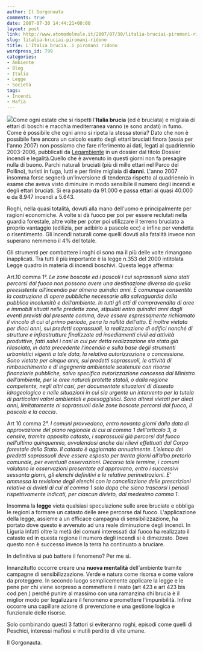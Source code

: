 ```yaml
---
author: Il Gorgonauta
comments: true
date: 2007-07-30 14:44:21+00:00
layout: post
link: http://www.atomodelmale.it/2007/07/30/litalia-bruciai-piromani-ridono/
slug: litalia-bruciai-piromani-ridono
title: L'Italia brucia..i piromani ridono
wordpress_id: 799
categories:
- Ambiente
- Blog
- Italia
- Legge
- Società
tags:
- Incendi
- Mafia
---
```


![](http://www.atomodelmale.it/wp-content/uploads/2008/10/incendio-300x201.jpg)Come ogni estate che si rispetti l'**Italia brucia** (ed è bruciata) e migliaia di ettari di boschi e macchia mediterranea vanno (e sono andati) in fumo. Come è possibile che ogni anno si ripeta la stessa storia? Dato che non è possibile fare ancora un calcolo esatto degli ettari bruciati finora (ossia per l'anno 2007) non possiamo che fare riferimento ai dati,  legati al quadriennio 2003-2006, pubblicati da [Legambiente](http://www.legambiente.eu/documenti/2007/0707Dossier_Incendi/index.php) in un dossier dal titolo Dossier incendi e legalità.Quello che è avvenuto in questi giorni non fa presagire nulla di buono. Parchi naturali bruciati (più di mille ettari nel Parco del Pollino), turisti in fuga, lutti e per finire migliaia di **danni**. L'anno 2007 insomma forse segnerà un'inversione di tendenza rispetto al quadriennio in esame che aveva visto diminuire in modo sensibile il numero degli incendi e degli ettari bruciati. Si era passato da 91.000 e passa ettari ai quasi 40.000 e da 8.947 incendi a 5.643.




Roghi, nella quasi totalità, dovuti alla mano dell'uomo e principalmente per ragioni economiche. A volte si dà fuoco per poi per essere reclutati nella guardia forestale, altre volte per poter poi utilizzare il terreno bruciato a proprio vantaggio (edilizia, per adibirlo a pascolo ecc) e infine per vendetta o risentimento. Gli incendi naturali come quelli dovuti alla fatalità invece non superano nemmeno il 4% del totale.



<!-- more -->


Gli strumenti per combattere i roghi ci sono ma il più delle volte rimangono inapplicati. Tra tutti il più importante è la legge n.353 del 2000 intitolata Legge quadro in materia di incendi boschivi. Questa legge afferma:


Art.10 comma 1°. _Le zone boscate ed i pascoli i cui soprassuoli siano stati percorsi dal fuoco non possono avere una destinazione diversa da quella preesistente all’incendio per almeno quindici anni. È comunque consentita la costruzione di opere pubbliche necessarie alla salvaguardia della pubblica incolumità e dell’ambiente. In tutti gli atti di compravendita di aree e immobili situati nelle predette zone, stipulati entro quindici anni dagli eventi previsti dal presente comma, deve essere espressamente richiamato il vincolo di cui al primo periodo, pena la nullità dell’atto. È inoltre vietata per dieci anni, sui predetti soprassuoli, la realizzazione di edifici nonché di strutture e infrastrutture finalizzate ad insediamenti civili ed attività produttive, fatti salvi i casi in cui per detta realizzazione sia stata già rilasciata, in data precedente l’incendio e sulla base degli strumenti urbanistici vigenti a tale data, la relativa autorizzazione o concessione. Sono vietate per cinque anni, sui predetti soprassuoli, le attività di rimboschimento e di ingegneria ambientale sostenute con risorse finanziarie pubbliche, salvo specifica autorizzazione concessa dal Ministro dell’ambiente, per le aree naturali protette statali, o dalla regione competente, negli altri casi, per documentate situazioni di dissesto idrogeologico e nelle situazioni in cui sia urgente un intervento per la tutela di particolari valori ambientali e paesaggistici. Sono altresì vietati per dieci anni, limitatamente ai soprassuoli delle zone boscate percorsi dal fuoco, il pascolo e la caccia_.




Art 10 comma 2°. _I comuni provvedono, entro novanta giorni dalla data di approvazione del piano regionale di cui al comma 1 dell’articolo 3, a censire, tramite apposito catasto, i soprassuoli già percorsi dal fuoco nell’ultimo quinquennio, avvalendosi anche dei rilievi effettuati dal Corpo forestale dello Stato. Il catasto è aggiornato annualmente. L’elenco dei predetti soprassuoli deve essere esposto per trenta giorni all’albo pretorio comunale, per eventuali osservazioni. Decorso tale termine, i comuni valutano le osservazioni presentate ed approvano, entro i successivi sessanta giorni, gli elenchi definitivi e le relative perimetrazioni. E’ ammessa la revisione degli elenchi con la cancellazione delle prescrizioni relative ai divieti di cui al comma 1 solo dopo che siano trascorsi i periodi rispettivamente indicati, per ciascun divieto, dal medesimo comma 1_.




Insomma la **legge** vieta qualsiasi speculazione sulle aree bruciate e obbliga le regioni a formare un catasto delle aree percorse dal fuoco. L'applicazione della legge, assieme a un efficace campagna di sensibilizzazione, ha portato dove questo è avvenuto ad una reale diminuzione degli incendi. In Liguria infatti oltre la metà dei comuni interessati dal fuoco ha realizzato il catasto ed in questa regione il numero degli incendi si è dimezzato. Dove questo non è successo invece la terra ha continuato a bruciare.




In definitiva si può battere il fenomeno? Per me si.




Innanzitutto occorre creare una **nuova mentalità** dell'ambiente tramite campagne di sensibilizzazione. Verde e natura come risorsa e come valore da proteggere. In secondo luogo semplicemente applicare la legge e le pene per chi viene sorpreso a commettere il reato (art 423 e art 423 bis cod.pen.) perché punire al massimo con una ramanzina chi brucia è il miglior modo per legalizzare il fenomeno e promettere l'impunibilità. Infine occorre una capillare azione di prevenzione e una gestione logica e funzionale delle risorse.




Solo combinando questi 3 fattori si eviteranno roghi, episodi come quelli di Peschici, interessi mafiosi e inutili perdite di vite umane.




Il Gorgonauta.

